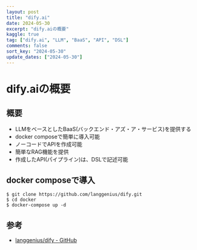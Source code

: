 ```yaml
---
layout: post
title: "dify.ai"
date: 2024-05-30
excerpt: "dify.aiの概要"
kaggle: true
tag: ["dify.ai", "LLM", "BaaS", "API", "DSL"]
comments: false
sort_key: "2024-05-30"
update_dates: ["2024-05-30"]
---
```


# dify.aiの概要

## 概要
 - LLMをベースとしたBaaS(バックエンド・アズ・ア・サービス)を提供する
 - docker composeで簡単に導入可能
 - ノーコードでAPIを作成可能
 - 簡単なRAG機能を提供
 - 作成したAPI(パイプライン)は、DSLで記述可能

## docker composeで導入

```console
$ git clone https://github.com/langgenius/dify.git
$ cd docker
$ docker-compose up -d
```

## 参考
 - [langgenius/dify - GitHub](https://github.com/langgenius/dify)

